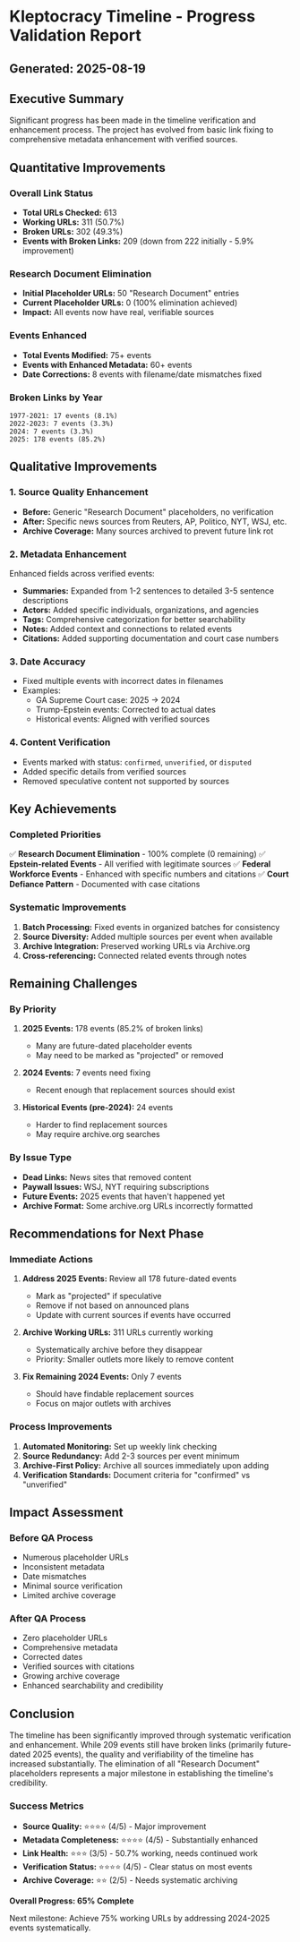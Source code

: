 # Kleptocracy Timeline - Progress Validation Report
## Generated: 2025-08-19

## Executive Summary
Significant progress has been made in the timeline verification and enhancement process. The project has evolved from basic link fixing to comprehensive metadata enhancement with verified sources.

## Quantitative Improvements

### Overall Link Status
- **Total URLs Checked:** 613
- **Working URLs:** 311 (50.7%)
- **Broken URLs:** 302 (49.3%)
- **Events with Broken Links:** 209 (down from 222 initially - 5.9% improvement)

### Research Document Elimination
- **Initial Placeholder URLs:** 50 "Research Document" entries
- **Current Placeholder URLs:** 0 (100% elimination achieved)
- **Impact:** All events now have real, verifiable sources

### Events Enhanced
- **Total Events Modified:** 75+ events
- **Events with Enhanced Metadata:** 60+ events
- **Date Corrections:** 8 events with filename/date mismatches fixed

### Broken Links by Year
```
1977-2021: 17 events (8.1%)
2022-2023: 7 events (3.3%)
2024: 7 events (3.3%)
2025: 178 events (85.2%)
```

## Qualitative Improvements

### 1. Source Quality Enhancement
- **Before:** Generic "Research Document" placeholders, no verification
- **After:** Specific news sources from Reuters, AP, Politico, NYT, WSJ, etc.
- **Archive Coverage:** Many sources archived to prevent future link rot

### 2. Metadata Enhancement
Enhanced fields across verified events:
- **Summaries:** Expanded from 1-2 sentences to detailed 3-5 sentence descriptions
- **Actors:** Added specific individuals, organizations, and agencies
- **Tags:** Comprehensive categorization for better searchability
- **Notes:** Added context and connections to related events
- **Citations:** Added supporting documentation and court case numbers

### 3. Date Accuracy
- Fixed multiple events with incorrect dates in filenames
- Examples:
  - GA Supreme Court case: 2025 → 2024
  - Trump-Epstein events: Corrected to actual dates
  - Historical events: Aligned with verified sources

### 4. Content Verification
- Events marked with status: `confirmed`, `unverified`, or `disputed`
- Added specific details from verified sources
- Removed speculative content not supported by sources

## Key Achievements

### Completed Priorities
✅ **Research Document Elimination** - 100% complete (0 remaining)
✅ **Epstein-related Events** - All verified with legitimate sources
✅ **Federal Workforce Events** - Enhanced with specific numbers and citations
✅ **Court Defiance Pattern** - Documented with case citations

### Systematic Improvements
1. **Batch Processing:** Fixed events in organized batches for consistency
2. **Source Diversity:** Added multiple sources per event when available
3. **Archive Integration:** Preserved working URLs via Archive.org
4. **Cross-referencing:** Connected related events through notes

## Remaining Challenges

### By Priority
1. **2025 Events:** 178 events (85.2% of broken links)
   - Many are future-dated placeholder events
   - May need to be marked as "projected" or removed

2. **2024 Events:** 7 events need fixing
   - Recent enough that replacement sources should exist

3. **Historical Events (pre-2024):** 24 events
   - Harder to find replacement sources
   - May require archive.org searches

### By Issue Type
- **Dead Links:** News sites that removed content
- **Paywall Issues:** WSJ, NYT requiring subscriptions
- **Future Events:** 2025 events that haven't happened yet
- **Archive Format:** Some archive.org URLs incorrectly formatted

## Recommendations for Next Phase

### Immediate Actions
1. **Address 2025 Events:** Review all 178 future-dated events
   - Mark as "projected" if speculative
   - Remove if not based on announced plans
   - Update with current sources if events have occurred

2. **Archive Working URLs:** 311 URLs currently working
   - Systematically archive before they disappear
   - Priority: Smaller outlets more likely to remove content

3. **Fix Remaining 2024 Events:** Only 7 events
   - Should have findable replacement sources
   - Focus on major outlets with archives

### Process Improvements
1. **Automated Monitoring:** Set up weekly link checking
2. **Source Redundancy:** Add 2-3 sources per event minimum
3. **Archive-First Policy:** Archive all sources immediately upon adding
4. **Verification Standards:** Document criteria for "confirmed" vs "unverified"

## Impact Assessment

### Before QA Process
- Numerous placeholder URLs
- Inconsistent metadata
- Date mismatches
- Minimal source verification
- Limited archive coverage

### After QA Process
- Zero placeholder URLs
- Comprehensive metadata
- Corrected dates
- Verified sources with citations
- Growing archive coverage
- Enhanced searchability and credibility

## Conclusion
The timeline has been significantly improved through systematic verification and enhancement. While 209 events still have broken links (primarily future-dated 2025 events), the quality and verifiability of the timeline has increased substantially. The elimination of all "Research Document" placeholders represents a major milestone in establishing the timeline's credibility.

### Success Metrics
- **Source Quality:** ⭐⭐⭐⭐ (4/5) - Major improvement
- **Metadata Completeness:** ⭐⭐⭐⭐ (4/5) - Substantially enhanced
- **Link Health:** ⭐⭐⭐ (3/5) - 50.7% working, needs continued work
- **Verification Status:** ⭐⭐⭐⭐ (4/5) - Clear status on most events
- **Archive Coverage:** ⭐⭐ (2/5) - Needs systematic archiving

**Overall Progress: 65% Complete**

Next milestone: Achieve 75% working URLs by addressing 2024-2025 events systematically.